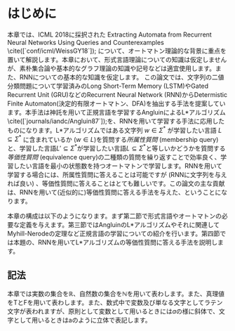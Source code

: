 # はじめに

本章では、ICML 2018に採択された Extracting Automata from Recurrent Neural Networks Using Queries and Counterexamples \\cite([\`conf/icml/WeissGY18\`]); について、オートマトン理論的な背景に重点を置いて解説します。本章において、形式言語理論についての知識は仮定しませんが、素朴集合論や基本的なグラフ理論の知識や記号などは適宜使用します。また、RNNについての基本的な知識を仮定します。
この論文では、文字列の二値分類問題について学習済みのLong Short-Term Memory (LSTM)やGated Recurrent Unit (GRU)などのRecurrent Neural Network (RNN)からDetermistic Finite Automaton(決定的有限オートマトン、DFA)を抽出する手法を提案しています。本手法は神託を用いて正規言語を学習するAngluinによるL\*アルゴリズム\\cite([\`journals/iandc/Angluin87\`]);を、RNNを用いて学習する手法に応用したものになります。L\*アルゴリズムではある文字列 $w \in \Sigma^\ast$ が学習したい言語 $L\subseteq \Sigma^\ast$ に含まれているか ($w \in L$)を質問する*所属性質問* (membership query)と、学習した言語$L'\subseteq \Sigma^\ast$が学習したい言語$L\subseteq \Sigma^\ast$と等しいかどうかを質問する*等価性質問* (equivalence query)の二種類の質問を繰り返すことで効率良く、学習したい言語を最小の状態数を持つオートマトンで学習します。RNNを用いて学習する場合には、所属性質問に答えることは可能ですが (RNNに文字列を与えれば良い) 、等価性質問に答えることはとても難しいです。この論文の主な貢献は、RNNを用いて(近似的に)等価性質問に答える手法を与えた、ということになります。

本章の構成は以下のようになります。まず第二節で形式言語やオートマトンの必要な定義を与えます。第三節ではAngluinのL\*アルゴリズムやそれに関連してMyhill-Nerodeの定理など正規言語の学習についての紹介を行います。第四節では本題の、RNNを用いてL\*アルゴリズムの等価性質問に答える手法を説明します。

## 記法

本章では実数の集合を$\mathbb{R}$、自然数の集合を$\mathbb{N}$を用いて表わします。また、真理値を$\mathrm{T}$と$\mathrm{F}$を用いて表わします。また、数式中で変数及び単なる文字としてラテン文字が表われますが、原則として変数として用いるときには$a$の様に斜体で、文字として用いるときは$\text{a}$のように立体で表記します。

